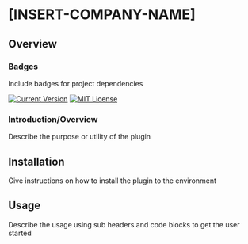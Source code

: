 # [INSERT-COMPANY-NAME]

## Overview

### Badges 
Include badges for project dependencies

[![Current Version](https://img.shields.io/badge/version-1.0.0-blue)](https://github.com/Anivive/vue-package-starter)
[![MIT License](https://img.shields.io/badge/license-MIT-brightgreen)](../templates/LICENSE.md)

### Introduction/Overview
Describe the purpose or utility of the plugin

## Installation 
Give instructions on how to install the plugin to the environment

## Usage
Describe the usage using sub headers and code blocks to get the user started



